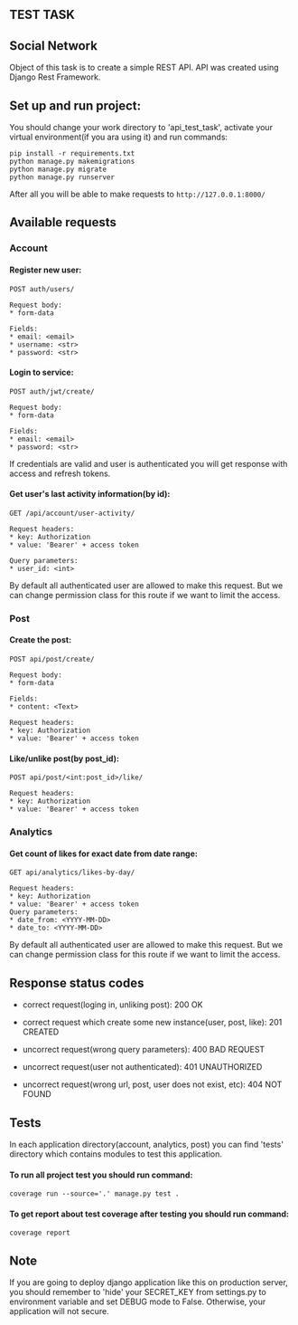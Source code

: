 ## TEST TASK

## Social Network
Object of this task is to create a simple REST API.
API was created using Django Rest Framework.

## Set up and run project:


You should change your work directory to 'api_test_task', activate your virtual environment(if you ara using it) and run commands:
```
pip install -r requirements.txt
python manage.py makemigrations
python manage.py migrate
python manage.py runserver
```
After all you will be able to make requests to ```http://127.0.0.1:8000/```

## Available requests

### Account
#### Register new user:

```POST auth/users/```
```
Request body:
* form-data

Fields:
* email: <email>
* username: <str>
* password: <str>
```

#### Login to service:

```POST auth/jwt/create/```
```
Request body:
* form-data

Fields:
* email: <email>
* password: <str>
```
If credentials are valid and user is authenticated
you will get response with access and refresh tokens.


#### Get user's last activity information(by id):

```GET /api/account/user-activity/```
```
Request headers:
* key: Authorization
* value: 'Bearer' + access token

Query parameters:
* user_id: <int>
```
By default all authenticated user are allowed to make this request.
But we can change permission class for this route if we want to limit the access.

### Post
#### Create the post:

```POST api/post/create/```
```
Request body:
* form-data

Fields:
* content: <Text>

Request headers:
* key: Authorization
* value: 'Bearer' + access token
```
#### Like/unlike post(by post_id):

```POST api/post/<int:post_id>/like/```
```
Request headers:
* key: Authorization
* value: 'Bearer' + access token
```
### Analytics
#### Get count of likes for exact date from date range:

```GET api/analytics/likes-by-day/```
```
Request headers:
* key: Authorization
* value: 'Bearer' + access token
Query parameters:
* date_from: <YYYY-MM-DD>
* date_to: <YYYY-MM-DD>
```
By default all authenticated user are allowed to make this request.
But we can change permission class for this route if we want to limit the access.

## Response status codes
* correct request(loging in, unliking post): 200 OK
* correct request which create some new instance(user, post, like): 201 CREATED
  

* uncorrect request(wrong query parameters): 400 BAD REQUEST
* uncorrect request(user not authenticated): 401 UNAUTHORIZED
* uncorrect request(wrong url, post, user does not exist, etc): 404 NOT FOUND

## Tests

In each application directory(account, analytics, post)
you can find 'tests' directory which contains modules to test this application.

#### To run all project test you should run command:
```
coverage run --source='.' manage.py test .
```
#### To get report about test coverage after testing you should run command:
```
coverage report
```

## Note

If you are going to deploy django application like this on production server, you should remember to 'hide' your SECRET_KEY from settings.py
to environment variable and set DEBUG mode to False. Otherwise, your application will not secure.

